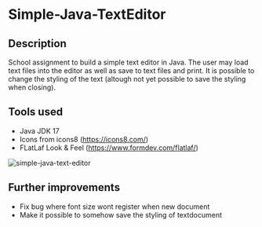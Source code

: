 # Simple-Java-TextEditor

## Description
School assignment to build a simple text editor in Java. The user may load text files into the editor as well as save to text files and print. It is possible to change the styling of the text (altough not yet possible to save the styling when closing).

## Tools used
- Java JDK 17
- Icons from icons8 (https://icons8.com/)
- FLatLaf Look & Feel (https://www.formdev.com/flatlaf/)

![simple-java-text-editor](https://user-images.githubusercontent.com/87245022/198281608-15a74525-be48-44ad-92a8-b09cb0bd4033.png)


## Further improvements
- Fix bug where font size wont register when new document
- Make it possible to somehow save the styling of textdocument
